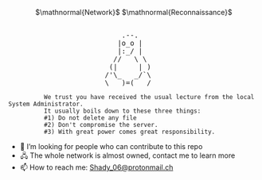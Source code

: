 <p align="center">$\mathnormal{Network}$ $\mathnormal{Reconnaissance}$</p>

<pre>

					       .--.
					      |o_o |
					      |:_/ |
					     //   \ \
					    (|     | )
					   /'\_   _/`\
					   \___)=(___/
</pre>
```								                            
		  We trust you have received the usual lecture from the local System Administrator.   
		  It usually boils down to these three things:
		  #1) Do not delete any file                                                                
		  #2) Don't compromise the server.               
		  #3) With great power comes great responsibility. 
```

- 🤔 I’m looking for people who can contribute to this repo
- 🖧 The whole network is almost owned, contact me to learn more
- 📫 How to reach me: Shady_06@protonmail.ch
